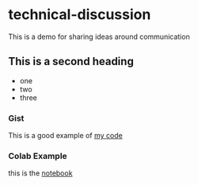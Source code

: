 # technical-discussion
This is a demo for sharing ideas around  communication


 ## This is a second heading
 
 * one
 * two
 * three

### Gist

This is a good example of [my code](https://gist.github.com/StarrkM/b80f2183aeb80e0056d7f2f912a6ffbf)

### Colab Example

this is the [notebook](https://github.com/StarrkM/technical-discussion/blob/20deeb4f07e2bdec56cbe0b66e70ec00bdae0090/technical_docs.ipynb)
